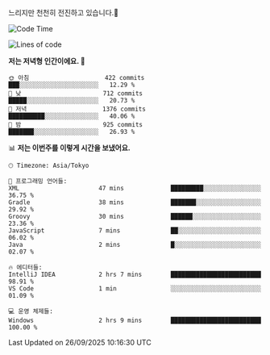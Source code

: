 느리지만 천천히 전진하고 있습니다.🐢

<!--START_SECTION:waka-->
![Code Time](http://img.shields.io/badge/Code%20Time-1%2C668%20hrs%2013%20mins-blue)

![Lines of code](https://img.shields.io/badge/%EC%A0%80%EB%8A%94%20%EC%97%AC%ED%83%9C%EA%B9%8C%EC%A7%80%20-940.6%20thousand%20%EC%A4%84%EC%9D%98%20%EC%BD%94%EB%93%9C%EB%A5%BC%20%EC%9E%91%EC%84%B1%ED%96%88%EC%96%B4%EC%9A%94.-blue)

**저는 저녁형 인간이에요. 🦉** 

```text
🌞 아침                     422 commits         ███░░░░░░░░░░░░░░░░░░░░░░   12.29 % 
🌆 낮　                     712 commits         █████░░░░░░░░░░░░░░░░░░░░   20.73 % 
🌃 저녁                     1376 commits        ██████████░░░░░░░░░░░░░░░   40.06 % 
🌙 밤　                     925 commits         ███████░░░░░░░░░░░░░░░░░░   26.93 % 
```


📊 **저는 이번주를 이렇게 시간을 보냈어요.** 

```text
🕑︎ Timezone: Asia/Tokyo

💬 프로그래밍 언어들: 
XML                      47 mins             █████████░░░░░░░░░░░░░░░░   36.75 % 
Gradle                   38 mins             ███████░░░░░░░░░░░░░░░░░░   29.92 % 
Groovy                   30 mins             ██████░░░░░░░░░░░░░░░░░░░   23.36 % 
JavaScript               7 mins              ██░░░░░░░░░░░░░░░░░░░░░░░   06.02 % 
Java                     2 mins              █░░░░░░░░░░░░░░░░░░░░░░░░   02.07 % 

🔥 에디터들: 
IntelliJ IDEA            2 hrs 7 mins        █████████████████████████   98.91 % 
VS Code                  1 min               ░░░░░░░░░░░░░░░░░░░░░░░░░   01.09 % 

💻 운영 체제들: 
Windows                  2 hrs 9 mins        █████████████████████████   100.00 % 
```


 Last Updated on 26/09/2025 10:16:30 UTC
<!--END_SECTION:waka-->
